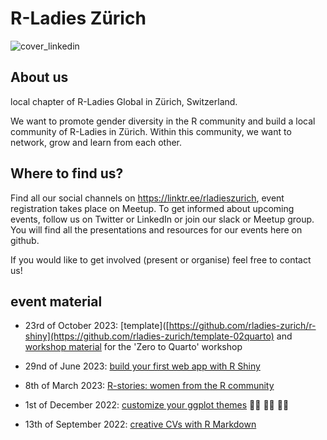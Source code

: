 # R-Ladies Zürich
![cover_linkedin](https://github.com/rladies-zurich/.github/assets/57837177/758dedc1-f417-461d-925c-89c38eee6aed)


## About us

local chapter of R-Ladies Global in Zürich, Switzerland.

We want to promote gender diversity in the R community and build a local community of R-Ladies in Zürich. Within this community, we want to network, grow and learn from each other. 




## Where to find us? 

Find all our social channels on https://linktr.ee/rladieszurich, 
event registration takes place on Meetup. To get informed about upcoming events, follow us on Twitter or LinkedIn or join our slack or Meetup group. You will find all the presentations and resources for our events here on github.

If you would like to get involved (present or organise) feel free to contact us!




## event material

* 23rd of October 2023: [template]([https://github.com/rladies-zurich/r-shiny](https://github.com/rladies-zurich/template-02quarto) and [workshop material](https://github.com/rladies-zurich/workshop-02quarto) for the 'Zero to Quarto' workshop
* 29nd of June 2023: [build your first web app with R Shiny](https://github.com/rladies-zurich/r-shiny)
* 8th of March 2023: [R-stories: women from the R community](https://github.com/rladies-zurich/.github/files/11452517/R-STORIES_.WOMEN.FROM.THE.R-COMMUNITY.pptx)

* 1st of December 2022: [customize your ggplot themes](https://github.com/rladies-zurich/ggplot_theme) :woman_artist: :woman_technologist: :woman_student:
* 13th of September 2022: [creative CVs with R Markdown](https://github.com/rladies-zurich/CV_with_vitae)

